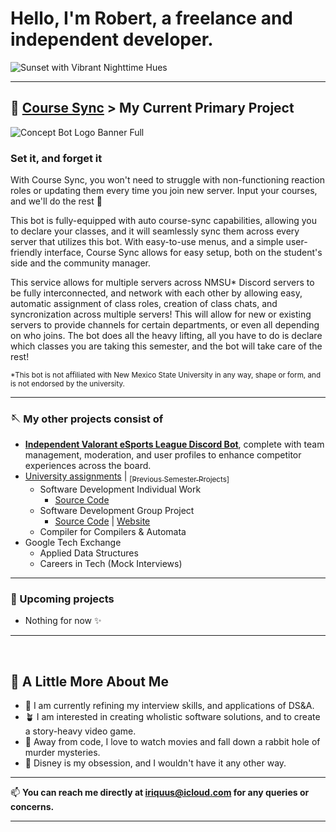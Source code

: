# Hello, I'm Robert, a freelance and independent developer.

![Sunset with Vibrant Nighttime Hues](https://user-images.githubusercontent.com/90274287/142602047-1cf314e6-afa8-4862-a3c3-bf1bc0bf50ae.png)

___

## 🍵 [Course Sync](../../../university-course-sync-discord-bot) > My Current Primary Project
![Concept Bot Logo Banner Full](https://user-images.githubusercontent.com/90274287/142596892-e92516e0-c394-4645-8b09-5b78a5804a41.png)

### Set it, and forget it
With Course Sync, you won't need to struggle with non-functioning reaction roles or updating them every time you join new server.
Input your courses, and we'll do the rest 🍵

This bot is fully-equipped with auto course-sync capabilities, allowing you to declare your classes, and it will seamlessly sync them across every server that utilizes this bot.
With easy-to-use menus, and a simple user-friendly interface, Course Sync allows for easy setup, both on the student's side and the community manager.

This service allows for multiple servers across NMSU* Discord servers to be fully interconnected, and network with each other by allowing easy, automatic assignment of class roles, creation of class chats, and syncronization across multiple servers!
This will allow for new or existing servers to provide channels for certain departments, or even all depending on who joins. The bot does all the heavy lifting, all you have to do is declare which classes you are taking this semester, and the bot will take care of the rest!

<sub>*This bot is not affiliated with New Mexico State University in any way, shape or form, and is not endorsed by the university.</sub>
___

### 🪡 My other projects consist of
* [**Independent Valorant eSports League Discord Bot**](../../../valorant-league-bot), complete with team management, moderation, and user profiles to enhance competitor experiences across the board.
* [University assignments](https://github.com/robertvargas-irq/university-projects/blob/main/README.md#nmsu-course-assignments) | [<sub>[Previous Semester Projects]</sub>](https://github.com/robertvargas-irq/university-projects/blob/main/README.md#-fall-2021)
  + Software Development Individual Work
    + [Source Code](../../../Programs)
  + Software Development Group Project
    + [Source Code](https://github.com/robertvargas-irq/project-ascdws) | [Website](https://github.com/matrom01-v2/ProjectASCDWS_Site)
  + Compiler for Compilers & Automata
* Google Tech Exchange
  + Applied Data Structures
  + Careers in Tech (Mock Interviews)

___

### 🧵 Upcoming projects
* Nothing for now ✨

___

<br>

## 🎀 A Little More About Me
- 🌱 I am currently refining my interview skills, and applications of DS&A.
- 🪴 I am interested in creating wholistic software solutions, and to create a story-heavy video game.
- 🔮 Away from code, I love to watch movies and fall down a rabbit hole of murder mysteries.
- 🍁 Disney is my obsession, and I wouldn't have it any other way.

___

📫 **You can reach me directly at iriquus@icloud.com for any queries or concerns.**

___

<!---
robertvargas-irq/robertvargas-irq is a ✨ special ✨ repository because its `README.md` (this file) appears on your GitHub profile.
You can click the Preview link to take a look at your changes.
--->
